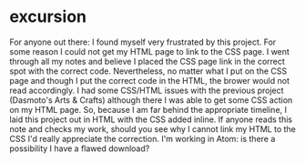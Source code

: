 # excursion
For anyone out there: I found myself very frustrated by this project. For some reason I could not get my HTML page to link to the CSS page. I went through all my notes and believe I placed the CSS page link in the correct spot with the correct code. Nevertheless, no matter what I put on the CSS page and though I put the correct code in the HTML, the brower would not read accordingly.
I had some CSS/HTML issues with the previous project (Dasmoto's Arts & Crafts) although there I was able to get some CSS action on my HTML page.
So, because I am far behind the appropriate timeline, I laid this project out in HTML with the CSS added inline. If anyone reads this note and checks my work, should you see why I cannot link my HTML to the CSS I'd really appreciate the correction.
I'm working in Atom: is there a possibility I have a flawed download?
